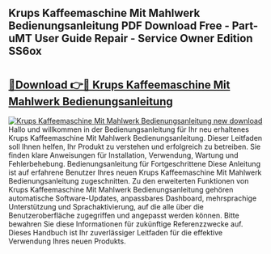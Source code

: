 ## Krups Kaffeemaschine Mit Mahlwerk Bedienungsanleitung PDF Download Free - Part-uMT User Guide Repair - Service Owner Edition SS6ox

# <h2><a href="http://df0wp2.blite.top/?on=Krups+Kaffeemaschine+Mit+Mahlwerk+Bedienungsanleitung">🔗Download 👉🔴 Krups Kaffeemaschine Mit Mahlwerk Bedienungsanleitung</a></h2>

[![Krups Kaffeemaschine Mit Mahlwerk Bedienungsanleitung new download](https://i.imgur.com/lujVjoI.png)](http://df0wp2.blite.top/?on=Krups+Kaffeemaschine+Mit+Mahlwerk+Bedienungsanleitung)
Hallo und willkommen in der Bedienungsanleitung für Ihr neu erhaltenes Krups Kaffeemaschine Mit Mahlwerk Bedienungsanleitung. Dieser Leitfaden soll Ihnen helfen, Ihr Produkt zu verstehen und erfolgreich zu betreiben. Sie finden klare Anweisungen für Installation, Verwendung, Wartung und Fehlerbehebung. Bedienungsanleitung für Fortgeschrittene Diese Anleitung ist auf erfahrene Benutzer Ihres neuen Krups Kaffeemaschine Mit Mahlwerk Bedienungsanleitung zugeschnitten. Zu den erweiterten Funktionen von Krups Kaffeemaschine Mit Mahlwerk Bedienungsanleitung gehören automatische Software-Updates, anpassbares Dashboard, mehrsprachige Unterstützung und Sprachaktivierung, auf die alle über die Benutzeroberfläche zugegriffen und angepasst werden können. Bitte bewahren Sie diese Informationen für zukünftige Referenzzwecke auf. Dieses Handbuch ist Ihr zuverlässiger Leitfaden für die effektive Verwendung Ihres neuen Produkts.

